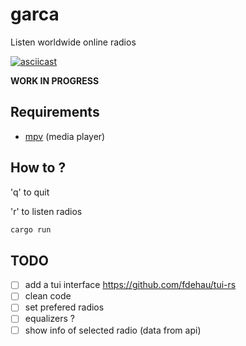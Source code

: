 # garca


Listen worldwide online radios

[![asciicast](https://asciinema.org/a/er0Gl3dFoNAnrPNDKhVpqcr3m.svg)](https://asciinema.org/a/er0Gl3dFoNAnrPNDKhVpqcr3m)

**WORK IN PROGRESS**

## Requirements

- [mpv](https://mpv.io/installation/) (media player)

## How to ?

'q' to quit

'r' to listen radios

```sh
cargo run
```

## TODO

- [ ] add a tui interface https://github.com/fdehau/tui-rs
- [ ] clean code
- [ ] set prefered radios
- [ ] equalizers ?
- [ ] show info of selected radio (data from api)
